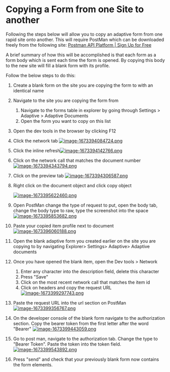 # Copying a Form from one Site to another

Following the steps below will allow you to copy an adaptive form from one rapid site onto another. This will require PostMan which can be downloaded freely from the following site: [Postman API Platform | Sign Up for Free](https://www.postman.com/)

A brief summary of how this will be accomplished is that each form as a form body which is sent each time the form is opened. By copying this body to the new site will fill a blank form with its profile.

Follow the below steps to do this:

1. Create a blank form on the site you are copying the form to with an identical name
2. Navigate to the site you are copying the form from 
    1. Navigate to the forms table in explorer by going through Settings &gt; Adaptive &gt; Adaptive Documents
    2. Open the form you want to copy on this list
3. Open the dev tools in the browser by clicking F12
4. Click the network tab [![image-1673394084724.png](https://docs.rapidplatform.com/uploads/images/gallery/2023-01/scaled-1680-/I6B8bxEQMb2XY15v-image-1673394084724.png)](https://docs.rapidplatform.com/uploads/images/gallery/2023-01/I6B8bxEQMb2XY15v-image-1673394084724.png)
5. Click the inline refresh[![image-1673394142766.png](https://docs.rapidplatform.com/uploads/images/gallery/2023-01/scaled-1680-/SeSCE9ICNGqGH1VA-image-1673394142766.png)](https://docs.rapidplatform.com/uploads/images/gallery/2023-01/SeSCE9ICNGqGH1VA-image-1673394142766.png)
6. Click on the network call that matches the document number [![image-1673394343794.png](https://docs.rapidplatform.com/uploads/images/gallery/2023-01/scaled-1680-/nWeo74vDwMMSQYd4-image-1673394343794.png)](https://docs.rapidplatform.com/uploads/images/gallery/2023-01/nWeo74vDwMMSQYd4-image-1673394343794.png)
7. Click on the preview tab [![image-1673394306587.png](https://docs.rapidplatform.com/uploads/images/gallery/2023-01/scaled-1680-/CMZcgVBqwzpA9rsJ-image-1673394306587.png)](https://docs.rapidplatform.com/uploads/images/gallery/2023-01/CMZcgVBqwzpA9rsJ-image-1673394306587.png)
8. Right click on the document object and click copy object
    
    [![image-1673395622460.png](https://docs.rapidplatform.com/uploads/images/gallery/2023-01/scaled-1680-/0513Dp2FHWEhULdF-image-1673395622460.png)](https://docs.rapidplatform.com/uploads/images/gallery/2023-01/0513Dp2FHWEhULdF-image-1673395622460.png)
9. Open PostMan change the type of request to put, open the body tab, change the body type to raw, type the screenshot into the space[![image-1673395853682.png](https://docs.rapidplatform.com/uploads/images/gallery/2023-01/scaled-1680-/q5Qwque8vMsrcaxX-image-1673395853682.png)](https://docs.rapidplatform.com/uploads/images/gallery/2023-01/q5Qwque8vMsrcaxX-image-1673395853682.png)
10. Paste your copied item profile next to document [![image-1673396060188.png](https://docs.rapidplatform.com/uploads/images/gallery/2023-01/scaled-1680-/qbZfhd6K7LDVBaiq-image-1673396060188.png)](https://docs.rapidplatform.com/uploads/images/gallery/2023-01/qbZfhd6K7LDVBaiq-image-1673396060188.png)
11. Open the blank adaptive form you created earlier on the site you are copying to by navigating Explorer&gt; Settings&gt; Adaptive&gt; Adaptive documents
12. Once you have opened the blank item, open the Dev tools &gt; Network
    
    
    1. Enter any character into the description field, delete this character
    2. Press "Save"
    3. Click on the most recent network call that matches the item id
    4. Click on headers and copy the request URL[![image-1673399297743.png](https://docs.rapidplatform.com/uploads/images/gallery/2023-01/scaled-1680-/6JeJKDTihdoKi33P-image-1673399297743.png)](https://docs.rapidplatform.com/uploads/images/gallery/2023-01/6JeJKDTihdoKi33P-image-1673399297743.png)
13. Paste the request URL into the url section on PostMan [![image-1673399356767.png](https://docs.rapidplatform.com/uploads/images/gallery/2023-01/scaled-1680-/WUx0c5kwUzLFPyCz-image-1673399356767.png)](https://docs.rapidplatform.com/uploads/images/gallery/2023-01/WUx0c5kwUzLFPyCz-image-1673399356767.png)
14. On the developer console of the blank form navigate to the authorization section. Copy the bearer token from the first letter after the word "Bearer" [![image-1673399443059.png](https://docs.rapidplatform.com/uploads/images/gallery/2023-01/scaled-1680-/Nx74CY4QzPIaCQd9-image-1673399443059.png)](https://docs.rapidplatform.com/uploads/images/gallery/2023-01/Nx74CY4QzPIaCQd9-image-1673399443059.png)
15. Go to post man, navigate to the authorization tab. Change the type to "Bearer Token". Paste the token into the token field. [![image-1673399543892.png](https://docs.rapidplatform.com/uploads/images/gallery/2023-01/scaled-1680-/epQaALwpcJrgIt64-image-1673399543892.png)](https://docs.rapidplatform.com/uploads/images/gallery/2023-01/epQaALwpcJrgIt64-image-1673399543892.png)
16. Press "send" and check that your previously blank form now contains the form elements.